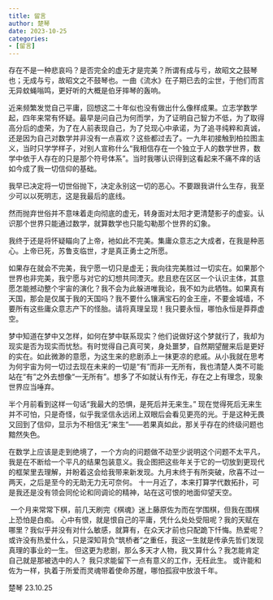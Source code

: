 ```yaml
---
title: 留言
author: 楚琴
date: 2023-10-25
categories: 
- [留言]
---
```


存在不是一种悲哀吗？是否完全的虚无才是完美？所谓有成与亏，故昭文之鼓琴也；无成与亏，故昭文之不鼓琴也。一曲《流水》在子期已去的尘世，于他们而言无异蚊蝇嗡鸣，更好听的大概是伯牙摔琴的轰响。

近来频繁发觉自己平庸，回想这二十年似也没有做出什么像样成果。立志学数学起，四年来常有怀疑。最早是问自己为何而学，为了证明自己智力不低，为了取得高分后的虚荣，为了在人前表现自己，为了兑现心中承诺，为了追寻纯粹和真诚，还是因为自己对数学并非没有一点喜欢？这些都过去了。一九年初接触到柏拉图主义，当时只学学样子，对别人宣称什么“我相信存在一个独立于人的数学世界，数学中依于人存在的只是那个符号体系”。当时我哪认识得到这看起来不痛不痒的话如今成了我一切信仰的基础。

我早已决定将一切世俗抛下，决定永别这一切的恶心。不要跟我讲什么生存，我至少可以以死明志，这是我最后的底线。

然而抛弃世俗并不意味着走向彻底的虚无，转身面对太阳才更清楚影子的虚妄。认识那个世界只能通过数学，就算数学也只能勾勒那个世界的幻象。

我终于还是将怀疑瞄向了上帝，衪如此不完美。集庸众意志之大成者，在我是种恶心。上帝已死，苏鲁支临世，才是真正勇士之所愿。

如果存在就会不完美，我宁愿一切只是虚无；我向往完美胜过一切实在。如果那个世界也非完美，我宁愿与对它的幻想共同湮灭。悲且悲在区区一个认识主体，其意愿怎能撼动整个宇宙的演化？我不会为此躲进唯我论，我不如为此牺牲。如果真有天国，那会是仅属于我的天国吗？我不要什么镶满宝石的金王座，不要金城墙，不要所有这些庸众意志产下的怪胎。请将真理呈现！我只要永恒，哪怕永恒是莽莽虚空。

梦中知道在梦中又怎样，如何在梦中联系现实？他们说做好这个梦就行了，我却为现实是否为现实而忧愁。有时觉得自己真可笑，身处噩梦，自然期望醒来后是更好的实在。如此微渺的意愿，为这生来的悲剧添上一抹更凉的悲戚。从小我就在思考为何宇宙为何一切过去现在未来的一切是“有”而非一无所有，我也清楚人类不可能站在“有”之外去想像“一无所有”。想多了不如就认有作无，存在之上有理念，现象世界应当唾弃。

半个月前看到这样一句话“我最大的恐惧，是死后并无来生。” 现在觉得死后无来生并不可怕，只是奇怪，似乎我坚信永远闭上双眼后会看见更亮的光。于是这种无畏又回到了信仰，显示为不相信无“来生“——若果真如此，那关乎存在的终级问题也黯然失色。

在数学上应该是走到绝境了，一个方向的问题做不动至少说明这个问题不太平凡，我是在不断给一个平凡的结果包装意义。我企图把这些年关于它的一切放到更现代的框架里去理解，并盼着这会给我带来新发现。九月末终于有所突破，欣喜不过一两天，之后是至今的无助无力无可奈何。 十一月近了，本来打算学代数拓扑，可是我还是没有领会同伦论和同调论的精神，站在这可恨的地面仰望天空。

 一个月来常常下棋，前几天刷完《棋魂》迷上藤原佐为而在学围棋，但我在围棋上恐怕是白痴。 心中有恨，就是恨自己的平庸，凭什么处处受阻呢？我的天赋在哪里？我似乎并没有对什么敏感，就算有，在众天才前也只配跪下忏悔。热爱呢？或许没有热爱什么，只是深知背负“筑桥者”之重任，我这一生就是传承先哲们发现真理的事业的一生。 但这更为悲剧，那么多天才人物，我又算什么？我怎能肯定自己就是那被选中的人？ 我只求能留下一点有意义的工作，无枉此生。 或许能和佐为一样，执着于所爱而灵魂带着使命苏醒，哪怕孤寂中放浪千年。

楚琴
23.10.25